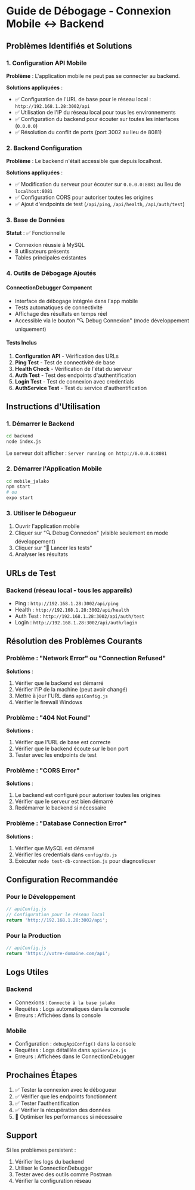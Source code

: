 # Guide de Débogage - Connexion Mobile ↔ Backend

## Problèmes Identifiés et Solutions

### 1. Configuration API Mobile

**Problème** : L'application mobile ne peut pas se connecter au backend.

**Solutions appliquées** :
- ✅ Configuration de l'URL de base pour le réseau local : `http://192.168.1.28:3002/api`
- ✅ Utilisation de l'IP du réseau local pour tous les environnements
- ✅ Configuration du backend pour écouter sur toutes les interfaces (`0.0.0.0`)
- ✅ Résolution du conflit de ports (port 3002 au lieu de 8081)

### 2. Backend Configuration

**Problème** : Le backend n'était accessible que depuis localhost.

**Solutions appliquées** :
- ✅ Modification du serveur pour écouter sur `0.0.0.0:8081` au lieu de `localhost:8081`
- ✅ Configuration CORS pour autoriser toutes les origines
- ✅ Ajout d'endpoints de test (`/api/ping`, `/api/health`, `/api/auth/test`)

### 3. Base de Données

**Statut** : ✅ Fonctionnelle
- Connexion réussie à MySQL
- 8 utilisateurs présents
- Tables principales existantes

### 4. Outils de Débogage Ajoutés

#### ConnectionDebugger Component
- Interface de débogage intégrée dans l'app mobile
- Tests automatiques de connectivité
- Affichage des résultats en temps réel
- Accessible via le bouton "🔍 Debug Connexion" (mode développement uniquement)

#### Tests Inclus
1. **Configuration API** - Vérification des URLs
2. **Ping Test** - Test de connectivité de base
3. **Health Check** - Vérification de l'état du serveur
4. **Auth Test** - Test des endpoints d'authentification
5. **Login Test** - Test de connexion avec credentials
6. **AuthService Test** - Test du service d'authentification

## Instructions d'Utilisation

### 1. Démarrer le Backend
```bash
cd backend
node index.js
```
Le serveur doit afficher : `Server running on http://0.0.0.0:8081`

### 2. Démarrer l'Application Mobile
```bash
cd mobile_jalako
npm start
# ou
expo start
```

### 3. Utiliser le Débogueur
1. Ouvrir l'application mobile
2. Cliquer sur "🔍 Debug Connexion" (visible seulement en mode développement)
3. Cliquer sur "🚀 Lancer les tests"
4. Analyser les résultats

## URLs de Test

### Backend (réseau local - tous les appareils)
- Ping : `http://192.168.1.28:3002/api/ping`
- Health : `http://192.168.1.28:3002/api/health`
- Auth Test : `http://192.168.1.28:3002/api/auth/test`
- Login : `http://192.168.1.28:3002/api/auth/login`

## Résolution des Problèmes Courants

### Problème : "Network Error" ou "Connection Refused"
**Solutions** :
1. Vérifier que le backend est démarré
2. Vérifier l'IP de la machine (peut avoir changé)
3. Mettre à jour l'URL dans `apiConfig.js`
4. Vérifier le firewall Windows

### Problème : "404 Not Found"
**Solutions** :
1. Vérifier que l'URL de base est correcte
2. Vérifier que le backend écoute sur le bon port
3. Tester avec les endpoints de test

### Problème : "CORS Error"
**Solutions** :
1. Le backend est configuré pour autoriser toutes les origines
2. Vérifier que le serveur est bien démarré
3. Redémarrer le backend si nécessaire

### Problème : "Database Connection Error"
**Solutions** :
1. Vérifier que MySQL est démarré
2. Vérifier les credentials dans `config/db.js`
3. Exécuter `node test-db-connection.js` pour diagnostiquer

## Configuration Recommandée

### Pour le Développement
```javascript
// apiConfig.js
// Configuration pour le réseau local
return 'http://192.168.1.28:3002/api';
```

### Pour la Production
```javascript
// apiConfig.js
return 'https://votre-domaine.com/api';
```

## Logs Utiles

### Backend
- Connexions : `Connecté à la base jalako`
- Requêtes : Logs automatiques dans la console
- Erreurs : Affichées dans la console

### Mobile
- Configuration : `debugApiConfig()` dans la console
- Requêtes : Logs détaillés dans `apiService.js`
- Erreurs : Affichées dans le ConnectionDebugger

## Prochaines Étapes

1. ✅ Tester la connexion avec le débogueur
2. ✅ Vérifier que les endpoints fonctionnent
3. ✅ Tester l'authentification
4. ✅ Vérifier la récupération des données
5. 🔄 Optimiser les performances si nécessaire

## Support

Si les problèmes persistent :
1. Vérifier les logs du backend
2. Utiliser le ConnectionDebugger
3. Tester avec des outils comme Postman
4. Vérifier la configuration réseau
